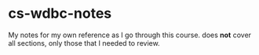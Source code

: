 # cs-wdbc-notes

My notes for my own reference as I go through this course.
does __not__ cover all sections, only those that I needed to review.
